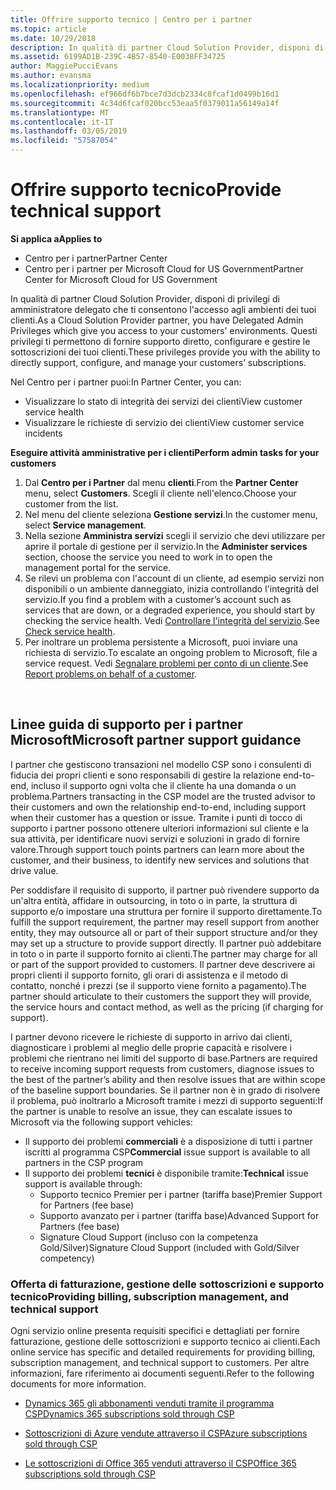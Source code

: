```yaml
---
title: Offrire supporto tecnico | Centro per i partner
ms.topic: article
ms.date: 10/29/2018
description: In qualità di partner Cloud Solution Provider, disponi di privilegi di amministratore delegato che ti consentono l'accesso agli ambienti dei tuoi clienti.
ms.assetid: 6199AD1B-239C-4B57-8540-E0038FF34725
author: MaggiePucciEvans
ms.author: evansma
ms.localizationpriority: medium
ms.openlocfilehash: ef966df6b7bce7d3dcb2334c8fcaf1d0499b16d1
ms.sourcegitcommit: 4c34d6fcaf020bcc53eaa5f0379011a56149a14f
ms.translationtype: MT
ms.contentlocale: it-IT
ms.lasthandoff: 03/05/2019
ms.locfileid: "57587054"
---
```

# <a name="provide-technical-support"></a><span data-ttu-id="b2e86-103">Offrire supporto tecnico</span><span class="sxs-lookup"><span data-stu-id="b2e86-103">Provide technical support</span></span>

<span data-ttu-id="b2e86-104">**Si applica a**</span><span class="sxs-lookup"><span data-stu-id="b2e86-104">**Applies to**</span></span>

-  <span data-ttu-id="b2e86-105">Centro per i partner</span><span class="sxs-lookup"><span data-stu-id="b2e86-105">Partner Center</span></span>
-  <span data-ttu-id="b2e86-106">Centro per i partner per Microsoft Cloud for US Government</span><span class="sxs-lookup"><span data-stu-id="b2e86-106">Partner Center for Microsoft Cloud for US Government</span></span>


<span data-ttu-id="b2e86-107">In qualità di partner Cloud Solution Provider, disponi di privilegi di amministratore delegato che ti consentono l'accesso agli ambienti dei tuoi clienti.</span><span class="sxs-lookup"><span data-stu-id="b2e86-107">As a Cloud Solution Provider partner, you have Delegated Admin Privileges which give you access to your customers' environments.</span></span> <span data-ttu-id="b2e86-108">Questi privilegi ti permettono di fornire supporto diretto, configurare e gestire le sottoscrizioni dei tuoi clienti.</span><span class="sxs-lookup"><span data-stu-id="b2e86-108">These privileges provide you with the ability to directly support, configure, and manage your customers’ subscriptions.</span></span>

<span data-ttu-id="b2e86-109">Nel Centro per i partner puoi:</span><span class="sxs-lookup"><span data-stu-id="b2e86-109">In Partner Center, you can:</span></span>

-   <span data-ttu-id="b2e86-110">Visualizzare lo stato di integrità dei servizi dei clienti</span><span class="sxs-lookup"><span data-stu-id="b2e86-110">View customer service health</span></span>
-   <span data-ttu-id="b2e86-111">Visualizzare le richieste di servizio dei clienti</span><span class="sxs-lookup"><span data-stu-id="b2e86-111">View customer service incidents</span></span>

<span data-ttu-id="b2e86-112">**Eseguire attività amministrative per i clienti**</span><span class="sxs-lookup"><span data-stu-id="b2e86-112">**Perform admin tasks for your customers**</span></span>

1.  <span data-ttu-id="b2e86-113">Dal **Centro per i Partner** dal menu **clienti**.</span><span class="sxs-lookup"><span data-stu-id="b2e86-113">From the **Partner Center** menu, select **Customers**.</span></span> <span data-ttu-id="b2e86-114">Scegli il cliente nell'elenco.</span><span class="sxs-lookup"><span data-stu-id="b2e86-114">Choose your customer from the list.</span></span>
2.  <span data-ttu-id="b2e86-115">Nel menu del cliente seleziona **Gestione servizi**.</span><span class="sxs-lookup"><span data-stu-id="b2e86-115">In the customer menu, select **Service management**.</span></span>
3.  <span data-ttu-id="b2e86-116">Nella sezione **Amministra servizi** scegli il servizio che devi utilizzare per aprire il portale di gestione per il servizio.</span><span class="sxs-lookup"><span data-stu-id="b2e86-116">In the **Administer services** section, choose the service you need to work in to open the management portal for the service.</span></span>
4.  <span data-ttu-id="b2e86-117">Se rilevi un problema con l'account di un cliente, ad esempio servizi non disponibili o un ambiente danneggiato, inizia controllando l'integrità del servizio.</span><span class="sxs-lookup"><span data-stu-id="b2e86-117">If you find a problem with a customer’s account such as services that are down, or a degraded experience, you should start by checking the service health.</span></span> <span data-ttu-id="b2e86-118">Vedi [Controllare l'integrità del servizio](check-service-health.md).</span><span class="sxs-lookup"><span data-stu-id="b2e86-118">See [Check service health](check-service-health.md).</span></span>
5.  <span data-ttu-id="b2e86-119">Per inoltrare un problema persistente a Microsoft, puoi inviare una richiesta di servizio.</span><span class="sxs-lookup"><span data-stu-id="b2e86-119">To escalate an ongoing problem to Microsoft, file a service request.</span></span> <span data-ttu-id="b2e86-120">Vedi [Segnalare problemi per conto di un cliente](report-problems-on-behalf-of-a-customer.md).</span><span class="sxs-lookup"><span data-stu-id="b2e86-120">See [Report problems on behalf of a customer](report-problems-on-behalf-of-a-customer.md).</span></span>

 
## <a name="microsoft-partner-support-guidance"></a><span data-ttu-id="b2e86-121">Linee guida di supporto per i partner Microsoft</span><span class="sxs-lookup"><span data-stu-id="b2e86-121">Microsoft partner support guidance</span></span>

<span data-ttu-id="b2e86-122">I partner che gestiscono transazioni nel modello CSP sono i consulenti di fiducia dei propri clienti e sono responsabili di gestire la relazione end-to-end, incluso il supporto ogni volta che il cliente ha una domanda o un problema.</span><span class="sxs-lookup"><span data-stu-id="b2e86-122">Partners transacting in the CSP model are the trusted advisor to their customers and own the relationship end-to-end, including support when their customer has a question or issue.</span></span> <span data-ttu-id="b2e86-123">Tramite i punti di tocco di supporto i partner possono ottenere ulteriori informazioni sul cliente e la sua attività, per identificare nuovi servizi e soluzioni in grado di fornire valore.</span><span class="sxs-lookup"><span data-stu-id="b2e86-123">Through support touch points partners can learn more about the customer, and their business, to identify new services and solutions that drive value.</span></span>

<span data-ttu-id="b2e86-124">Per soddisfare il requisito di supporto, il partner può rivendere supporto da un'altra entità, affidare in outsourcing, in toto o in parte, la struttura di supporto e/o impostare una struttura per fornire il supporto direttamente.</span><span class="sxs-lookup"><span data-stu-id="b2e86-124">To fulfill the support requirement, the partner may resell support from another entity, they may outsource all or part of their support structure and/or they may set up a structure to provide support directly.</span></span>  <span data-ttu-id="b2e86-125">Il partner può addebitare in toto o in parte il supporto fornito ai clienti.</span><span class="sxs-lookup"><span data-stu-id="b2e86-125">The partner may charge for all or part of the support provided to customers.</span></span> <span data-ttu-id="b2e86-126">Il partner deve descrivere ai propri clienti il supporto fornito, gli orari di assistenza e il metodo di contatto, nonché i prezzi (se il supporto viene fornito a pagamento).</span><span class="sxs-lookup"><span data-stu-id="b2e86-126">The partner should articulate to their customers the support they will provide, the service hours and contact method, as well as the pricing (if charging for support).</span></span> 

<span data-ttu-id="b2e86-127">I partner devono ricevere le richieste di supporto in arrivo dai clienti, diagnosticare i problemi al meglio delle proprie capacità e risolvere i problemi che rientrano nei limiti del supporto di base.</span><span class="sxs-lookup"><span data-stu-id="b2e86-127">Partners are required to receive incoming support requests from customers, diagnose issues to the best of the partner’s ability and then resolve issues that are within scope of the baseline support boundaries.</span></span> <span data-ttu-id="b2e86-128">Se il partner non è in grado di risolvere il problema, può inoltrarlo a Microsoft tramite i mezzi di supporto seguenti:</span><span class="sxs-lookup"><span data-stu-id="b2e86-128">If the partner is unable to resolve an issue, they can escalate issues to Microsoft via the following support vehicles:</span></span>

- <span data-ttu-id="b2e86-129">Il supporto dei problemi **commerciali** è a disposizione di tutti i partner iscritti al programma CSP</span><span class="sxs-lookup"><span data-stu-id="b2e86-129">**Commercial** issue support is available to all partners in the CSP program</span></span>
-   <span data-ttu-id="b2e86-130">Il supporto dei problemi **tecnici** è disponibile tramite:</span><span class="sxs-lookup"><span data-stu-id="b2e86-130">**Technical** issue support is available through:</span></span>
    -   <span data-ttu-id="b2e86-131">Supporto tecnico Premier per i partner (tariffa base)</span><span class="sxs-lookup"><span data-stu-id="b2e86-131">Premier Support for Partners (fee base)</span></span>
    -   <span data-ttu-id="b2e86-132">Supporto avanzato per i partner (tariffa base)</span><span class="sxs-lookup"><span data-stu-id="b2e86-132">Advanced Support for Partners (fee base)</span></span>
    -   <span data-ttu-id="b2e86-133">Signature Cloud Support (incluso con la competenza Gold/Silver)</span><span class="sxs-lookup"><span data-stu-id="b2e86-133">Signature Cloud Support (included with Gold/Silver competency)</span></span>

### <a name="providing-billing-subscription-management-and-technical-support"></a><span data-ttu-id="b2e86-134">Offerta di fatturazione, gestione delle sottoscrizioni e supporto tecnico</span><span class="sxs-lookup"><span data-stu-id="b2e86-134">Providing billing, subscription management, and technical support</span></span> 

<span data-ttu-id="b2e86-135">Ogni servizio online presenta requisiti specifici e dettagliati per fornire fatturazione, gestione delle sottoscrizioni e supporto tecnico ai clienti.</span><span class="sxs-lookup"><span data-stu-id="b2e86-135">Each online service has specific and detailed requirements for providing billing, subscription management, and technical support to customers.</span></span> <span data-ttu-id="b2e86-136">Per altre informazioni, fare riferimento ai documenti seguenti.</span><span class="sxs-lookup"><span data-stu-id="b2e86-136">Refer to the following documents for more information.</span></span>

-   [<span data-ttu-id="b2e86-137">Dynamics 365 gli abbonamenti venduti tramite il programma CSP</span><span class="sxs-lookup"><span data-stu-id="b2e86-137">Dynamics 365 subscriptions sold through CSP</span></span>](https://www.microsoftpartnercommunity.com/t5/CSP/Microsoft-Partner-Support-Guidance/m-p/5262#M30)

-   [<span data-ttu-id="b2e86-138">Sottoscrizioni di Azure vendute attraverso il CSP</span><span class="sxs-lookup"><span data-stu-id="b2e86-138">Azure subscriptions sold through CSP</span></span>](https://www.microsoftpartnercommunity.com/t5/CSP/Microsoft-Partner-Support-Guidance/m-p/5263#M31)

-   [<span data-ttu-id="b2e86-139">Le sottoscrizioni di Office 365 venduti attraverso il CSP</span><span class="sxs-lookup"><span data-stu-id="b2e86-139">Office 365 subscriptions sold through CSP</span></span>](https://www.microsoftpartnercommunity.com/t5/CSP/Microsoft-Partner-Support-Guidance/m-p/5264#M32)
 



